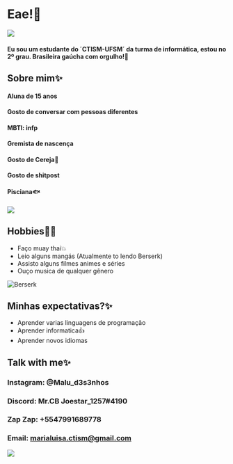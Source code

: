 # Eae!:wave:

![](https://i.pinimg.com/originals/c9/bb/4c/c9bb4cf31417f2a8d59c5931d34ca67f.gif)

#### Eu sou um estudante do ´CTISM-UFSM´ da turma de informática, estou no 2º grau. Brasileira gaúcha com orgulho!:muscle:

## Sobre mim:sparkles:

#### Aluna de 15 anos
#### Gosto de conversar com pessoas diferentes
#### MBTI: infp
#### Gremista de nascença
#### Gosto de Cereja:cherries:
#### Gosto de shitpost
#### Pisciana:fish:

![](https://encrypted-tbn0.gstatic.com/images?q=tbn:ANd9GcSw5k_Yq78zQ_WwWbT_uM2voBIXEvPupYr9Tg&usqp=CAU)

## Hobbies:basketball::sparkles:

* Faço muay thai:boom:
* Leio alguns mangás (Atualmente to lendo Berserk)
* Assisto alguns filmes animes e séries
* Ouço musica de qualquer gênero

![Berserk](https://encrypted-tbn0.gstatic.com/images?q=tbn:ANd9GcTUB2KCumUncwZn5Q1UJpe6Z3kpVpt3aixmAw&usqp=CAU)

## Minhas expectativas?:sparkles:

* Aprender varias linguagens de programação
* Aprender informatica:+1:
* Aprender novos idiomas

## Talk with me:sparkles:

### Instagram: @Malu_d3s3nhos
### Discord: Mr.CB Joestar_1257#4190
### Zap Zap: +5547991689778
### Email: marialuisa.ctism@gmail.com

![](https://img.estadao.com.br/fotos/crop/1200x1200/resources/jpg/4/2/1616530546824.jpg)